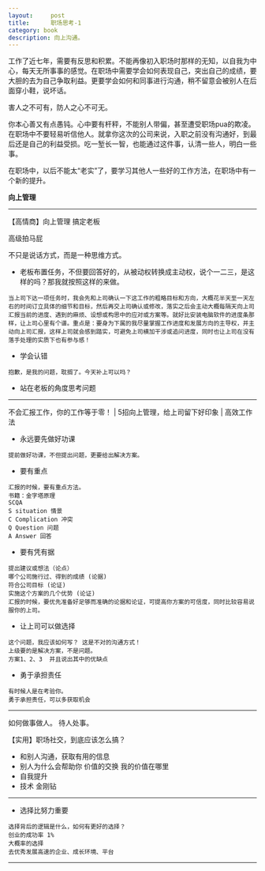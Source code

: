 ```yaml
---
layout:     post
title:      职场思考-1
category: book
description: 向上沟通。
---
```


工作了近七年，需要有反思和积累。不能再像初入职场时那样的无知，以自我为中心，每天无所事事的感觉。在职场中需要学会如何表现自己，突出自己的成绩，要大胆的去为自己争取利益。更要学会如何和同事进行沟通，稍不留意会被别人在后面穿小鞋，说坏话。

害人之不可有，防人之心不可无。

你本心善又有点愚钝。心中要有杆秤，不能别人带偏，甚至遭受职场pua的欺凌。在职场中不要轻易听信他人。就拿你这次的公司来说，入职之前没有沟通好，到最后还是自己的利益受损。吃一堑长一智，也能通过这件事，认清一些人，明白一些事。

在职场中，以后不能太“老实”了，要学习其他人一些好的工作方法，在职场中有一个新的提升。

**向上管理**

---

【高情商】向上管理 搞定老板

高级拍马屁 

不只是说话方式，而是一种思维方式。

- 老板布置任务，不但要回答好的，从被动权转换成主动权，说个一二三，是这样的吗？那我就按照这样的来做。

```
当上司下达一项任务时，我会先和上司确认一下这工作的粗略目标和方向，大概花半天至一天左右的时间订立具体的细节和目标，然后再交上司确认或修改，落实之后会主动大概每隔天向上司汇报当前的进度、遇到的麻烦、设想或构思中的应对或方案等。就好比安装电脑软件的进度条那样，让上司心里有个谱。重点是：要身为下属的我尽量掌握工作进度和发展方向的主导权，并主动向上司汇报，这样上司就会感到踏实，可避免上司横加干涉或追问进度，同时也让上司在没有落手处理的实质下也有参与感！
```

- 学会认错

```
抱歉，是我的问题，耽搁了。今天补上可以吗？
```

- 站在老板的角度思考问题

---

不会汇报工作，你的工作等于零！ | 5招向上管理，给上司留下好印象 | 高效工作法

- 永远要先做好功课

```
提前做好功课，不但提出问题，更要给出解决方案。
```

- 要有重点

```
汇报的时候，要有重点方法。
书籍：金字塔原理
SCQA
S situation 情景
C Complication 冲突
Q Question 问题
A Answer 回答
```

- 要有凭有据

```
提出建议或想法（论点）
哪个公司施行过、得到的成绩 (论据)
符合公司目标 (论证)
实施这个方案的几个优势 (论证)
汇报的时候，要优先准备好足够而准确的论据和论证，可提高你方案的可信度，同时比较容易说服你的上司。
```

- 让上司可以做选择

```
这个问题，我应该如何写？ 这是不对的沟通方式！
上级要的是解决方案，不是问题。
方案1、2、3  并且说出其中的优缺点
```

- 勇于承担责任

```
有时候人是在考验你。
勇于承担责任，可以多获取机会
```

---

如何做事做人。 待人处事。

【实用】职场社交，到底应该怎么搞？

- 和别人沟通，获取有用的信息
- 别人为什么会帮助你 价值的交换 我的价值在哪里
- 自我提升
- 技术 金刚钻

---

- 选择比努力重要

```
选择背后的逻辑是什么，如何有更好的选择？
创业的成功率 1%
大概率的选择
去优秀发展高速的企业、成长环境、平台
```

---

